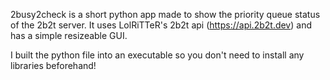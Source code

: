 2busy2check is a short python app made to show the priority queue status of the 2b2t server.
It uses LolRiTTeR's 2b2t api (https://api.2b2t.dev) and has a simple resizeable GUI.

I built the python file into an executable so you don't need to install any libraries beforehand!
